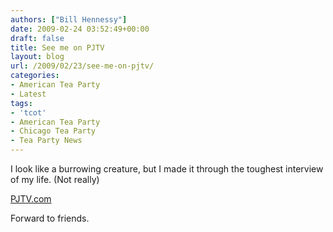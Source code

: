 ```yaml
---
authors: ["Bill Hennessy"]
date: 2009-02-24 03:52:49+00:00
draft: false
title: See me on PJTV
layout: blog
url: /2009/02/23/see-me-on-pjtv/
categories:
- American Tea Party
- Latest
tags:
- 'tcot'
- American Tea Party
- Chicago Tea Party
- Tea Party News
---
```


I look like a burrowing creature, but I made it through the toughest interview of my life.  (Not really)

[PJTV.com](https://www.pjtv.com/?cmd=video&video-id=1407)

Forward to friends. 
